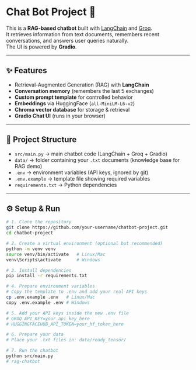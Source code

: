 # Chat Bot Project 🤖

This is a **RAG-based chatbot** built with [LangChain](https://www.langchain.com/) and [Groq](https://groq.com/).  
It retrieves information from text documents, remembers recent conversations, and answers user queries naturally.  
The UI is powered by **Gradio**.

---

## ✨ Features
- Retrieval-Augmented Generation (RAG) with **LangChain**
- **Conversation memory** (remembers the last 5 exchanges)
- **Custom prompt template** for controlled behavior
- **Embeddings** via HuggingFace (`all-MiniLM-L6-v2`)
- **Chroma vector database** for storage & retrieval
- **Gradio Chat UI** (runs in your browser)

---

## 📂 Project Structure
- `src/main.py` → main chatbot code (LangChain + Groq + Gradio)  
- `data/` → folder containing your `.txt` documents (knowledge base for RAG demo)  
- `.env` → environment variables (API keys, ignored by git)  
- `.env.example` → template file showing required variables  
- `requirements.txt` → Python dependencies  

---

## ⚙️ Setup & Run

```bash
# 1. Clone the repository
git clone https://github.com/your-username/chatbot-project.git
cd chatbot-project

# 2. Create a virtual environment (optional but recommended)
python -m venv venv
source venv/bin/activate   # Linux/Mac
venv\Scripts\activate      # Windows

# 3. Install dependencies
pip install -r requirements.txt

# 4. Prepare environment variables
# Copy the template to .env and add your real API keys
cp .env.example .env   # Linux/Mac
copy .env.example .env # Windows

# 5. Add your API keys inside the new .env file
# GROQ_API_KEY=your_api_key_here
# HUGGINGFACEHUB_API_TOKEN=your_hf_token_here

# 6. Prepare your data
# Place your .txt files in: data/ready_tensor/

# 7. Run the chatbot
python src/main.py
#   r a g - c h a t b o t  
 